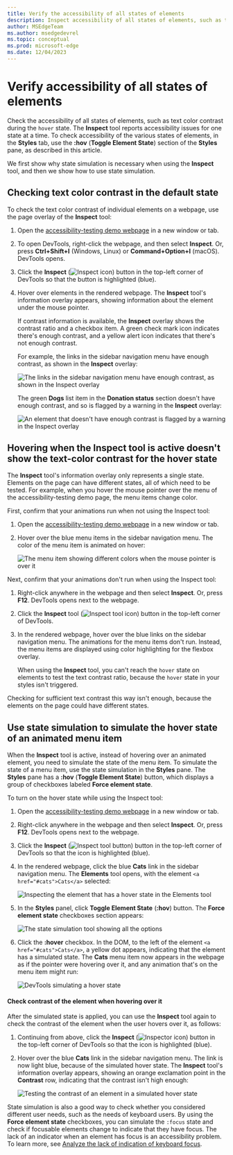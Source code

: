 ```yaml
---
title: Verify the accessibility of all states of elements
description: Inspect accessibility of all states of elements, such as text contrast during the hover state, in the Styles pane using Toggle Element State.
author: MSEdgeTeam
ms.author: msedgedevrel
ms.topic: conceptual
ms.prod: microsoft-edge
ms.date: 12/04/2023
---
```

# Verify accessibility of all states of elements

<!-- 5. STYLES: TOGGLE STATE -->

Check the accessibility of all states of elements, such as text color contrast during the `hover` state.  The **Inspect** tool reports accessibility issues for one state at a time.  To check accessibility of the various states of elements, in the **Styles** tab, use the **:hov** (**Toggle Element State**) section of the **Styles** pane, as described in this article.

We first show why state simulation is necessary when using the **Inspect** tool, and then we show how to use state simulation.


<!-- ====================================================================== -->
## Checking text color contrast in the default state

<!-- Inspect tool: information overlay: Accessibility section: Contrast row -->

To check the text color contrast of individual elements on a webpage, use the page overlay of the **Inspect** tool:

1. Open the [accessibility-testing demo webpage](https://microsoftedge.github.io/Demos/devtools-a11y-testing/) in a new window or tab.

1. To open DevTools, right-click the webpage, and then select **Inspect**.  Or, press **Ctrl+Shift+I** (Windows, Linux) or **Command+Option+I** (macOS).  DevTools opens.

1. Click the **Inspect** (![Inspect icon](./test-inspect-states-images/inspect-tool-icon-light-theme.png)) button in the top-left corner of DevTools so that the button is highlighted (blue).

1. Hover over elements in the rendered webpage.  The **Inspect** tool's information overlay appears, showing information about the element under the mouse pointer.

   If contrast information is available, the **Inspect** overlay shows the contrast ratio and a checkbox item.  A green check mark icon indicates there's enough contrast, and a yellow alert icon indicates that there's not enough contrast.

   For example, the links in the sidebar navigation menu have enough contrast, as shown in the **Inspect** overlay:

   ![The links in the sidebar navigation menu have enough contrast, as shown in the Inspect overlay](./test-inspect-states-images/enough-contrast.png)

   The green **Dogs** list item in the **Donation status** section doesn't have enough contrast, and so is flagged by a warning in the **Inspect** overlay:

   ![An element that doesn't have enough contrast is flagged by a warning in the Inspect overlay](./test-inspect-states-images/not-enough-contrast.png)


<!-- ====================================================================== -->
## Hovering when the Inspect tool is active doesn't show the text-color contrast for the hover state

The **Inspect** tool's information overlay only represents a single state.  Elements on the page can have different states, all of which need to be tested.  For example, when you hover the mouse pointer over the menu of the accessibility-testing demo page, the menu items change color.

First, confirm that your animations run when not using the Inspect tool:

1. Open the [accessibility-testing demo webpage](https://microsoftedge.github.io/Demos/devtools-a11y-testing/) in a new window or tab.

1. Hover over the blue menu items in the sidebar navigation menu.  The color of the menu item is animated on hover:

   ![The menu item showing different colors when the mouse pointer is over it](./test-inspect-states-images/hover.png)

Next, confirm that your animations don't run when using the Inspect tool:

1. Right-click anywhere in the webpage and then select **Inspect**.  Or, press **F12**.  DevTools opens next to the webpage.

1. Click the **Inspect** tool (![Inspect tool icon](./test-inspect-states-images/inspect-tool-icon-light-theme.png)) button in the top-left corner of DevTools.

1. In the rendered webpage, hover over the blue links on the sidebar navigation menu.  The animations for the menu items don't run.  Instead, the menu items are displayed using color highlighting for the flexbox overlay.

   When using the **Inspect** tool, you can't reach the `hover` state on elements to test the text contrast ratio, because the `hover` state in your styles isn't triggered.

Checking for sufficient text contrast this way isn't enough, because the elements on the page could have different states.


<!-- ====================================================================== -->
## Use state simulation to simulate the hover state of an animated menu item

<!-- Elements tool: Styles pane: "Toggle Element State" icon tooltip; displays "Force element state" section -->

When the **Inspect** tool is active, instead of hovering over an animated element, you need to simulate the state of the menu item.  To simulate the state of a menu item, use the state simulation in the **Styles** pane.  The **Styles** pane has a **:hov** (**Toggle Element State**) button, which displays a group of checkboxes labeled **Force element state**.

To turn on the hover state while using the Inspect tool:

1. Open the [accessibility-testing demo webpage](https://microsoftedge.github.io/Demos/devtools-a11y-testing/) in a new window or tab.

1. Right-click anywhere in the webpage and then select **Inspect**.  Or, press **F12**.  DevTools opens next to the webpage.

1. Click the **Inspect** (![Inspect tool button](./test-inspect-states-images/inspect-tool-icon-light-theme.png)) button in the top-left corner of DevTools so that the icon is highlighted (blue).

1. In the rendered webpage, click the blue **Cats** link in the sidebar navigation menu.  The **Elements** tool opens, with the element `<a href="#cats">Cats</a>` selected:

   ![Inspecting the element that has a hover state in the Elements tool](./test-inspect-states-images/inspecting-link-to-hover.png)

1. In the **Styles** panel, click **Toggle Element State** (**:hov**) button.  The **Force element state** checkboxes section appears:

   ![The state simulation tool showing all the options](./test-inspect-states-images/state-simulation.png)

1. Click the **:hover** checkbox.  In the DOM, to the left of the element `<a href="#cats">Cats</a>`, a yellow dot appears, indicating that the element has a simulated state.  The **Cats** menu item now appears in the webpage as if the pointer were hovering over it, and any animation that's on the menu item might run:

   ![DevTools simulating a hover state](./test-inspect-states-images/hover-simulated.png)


<!-- ------------------------------ -->
#### Check contrast of the element when hovering over it

After the simulated state is applied, you can use the **Inspect** tool again to check the contrast of the element when the user hovers over it, as follows:

1. Continuing from above, click the **Inspect** (![Inspector icon](./test-inspect-states-images/inspect-tool-icon-light-theme.png)) button in the top-left corner of DevTools so that the icon is highlighted (blue).

1. Hover over the blue **Cats** link in the sidebar navigation menu.  The link is now light blue, because of the simulated hover state.  The **Inspect** tool's information overlay appears, showing an orange exclamation point in the **Contrast** row, indicating that the contrast isn't high enough:

   ![Testing the contrast of an element in a simulated hover state](./test-inspect-states-images/hover-contrast-testing.png)

State simulation is also a good way to check whether you considered different user needs, such as the needs of keyboard users.  By using the **Force element state** checkboxes, you can simulate the `:focus` state and check if focusable elements change to indicate that they have focus.  The lack of an indicator when an element has focus is an accessibility problem.  To learn more, see [Analyze the lack of indication of keyboard focus](./test-analyze-no-focus-indicator.md).
